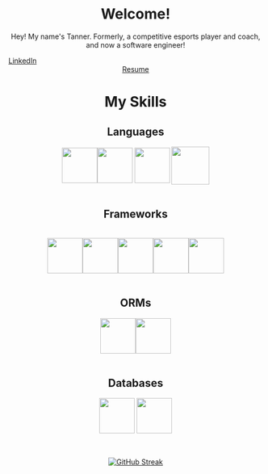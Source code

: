 <h1 align='center' style='font-weight: bold'> Welcome! </h1>
<p align='center'> Hey! My name's Tanner. Formerly, a competitive esports player and coach, and now a software engineer!

<div align='center'>
<a style='padding-right: 450px' href='https://www.linkedin.com/in/jtannershaw/'>LinkedIn </a> <a href='https://drive.google.com/file/d/10cBcr3mNfsVDbIKVpK1cNv8muoo27aco/view?usp=sharing'>Resume</a>
</div>
<div>
<h1 align='center' style='font-weight: bold'>My Skills </h1>
<h2 align='center' style='font-weight: bold'>Languages</h2>
<div align='center'>
<img height='70' align='center'src="https://cdn.jsdelivr.net/gh/devicons/devicon/icons/javascript/javascript-original.svg" /><img height='70' align='center'src="https://cdn.jsdelivr.net/gh/devicons/devicon/icons/typescript/typescript-original.svg" />
<img height='70' align='center' src="https://cdn.jsdelivr.net/gh/devicons/devicon/icons/python/python-original-wordmark.svg" /> <img height='75' align='center'src='https://i.imgur.com/l8YvoDn.png'>
</div>
<br />
<div align='center'>
<h2 align='center' style='font-weight: bold'>Frameworks</h2>
<br />
<img height='70' align='center' src="https://cdn.jsdelivr.net/gh/devicons/devicon/icons/express/express-original.svg" /><img height='70' align='center' src="https://cdn.jsdelivr.net/gh/devicons/devicon/icons/flask/flask-original.svg" /><img height='70' align='center' src="https://cdn.jsdelivr.net/gh/devicons/devicon/icons/react/react-original.svg" /><img height='70' align='center' src="https://cdn.jsdelivr.net/gh/devicons/devicon/icons/redux/redux-original.svg" /><img height='70' align='center' src="https://cdn.jsdelivr.net/gh/devicons/devicon/icons/graphql/graphql-plain.svg" />
</div>
<br />
<div align='center'>
<h2 align='center' style='font-weight: bold'>ORMs</h2>
<img height='70' align='center' src="https://cdn.jsdelivr.net/gh/devicons/devicon/icons/sequelize/sequelize-plain.svg" /><img height='70' align='center'src="https://cdn.jsdelivr.net/gh/devicons/devicon/icons/sqlalchemy/sqlalchemy-original.svg" />
</div>
<br />
<div align='center'>
<h2 align='center' style='font-weight: bold'>Databases</h2>
<img height='70' align='center' src="https://cdn.jsdelivr.net/gh/devicons/devicon/icons/postgresql/postgresql-plain-wordmark.svg" /> <img height='70' align='center' src="https://cdn.jsdelivr.net/gh/devicons/devicon/icons/mongodb/mongodb-original.svg" />
</div>
<br />
<br />
<div align='center'>

[![GitHub Streak](http://github-readme-streak-stats.herokuapp.com?user=JTannerShaw&theme=highcontrast&hide_border=true&date_format=M%20j%5B%2C%20Y%5D)](https://git.io/streak-stats)
</div>



